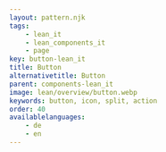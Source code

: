 ```yaml
---
layout: pattern.njk
tags: 
    - lean_it
    - lean_components_it
    - page
key: button-lean_it
title: Button
alternativetitle: Button
parent: components-lean_it
image: lean/overview/button.webp
keywords: button, icon, split, action
order: 40
availablelanguages: 
    - de
    - en
---
```

